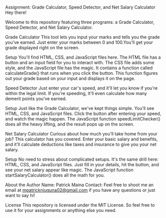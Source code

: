 Assignment: Grade Calculator, Speed Detector, and Net Salary Calculator
Hey there!

Welcome to this repository featuring three programs: a Grade Calculator, Speed Detector, and Net Salary Calculator. 

Grade Calculator
This  tool lets you input your marks and tells you the grade you've earned. Just enter your marks between 0 and 100.You'll get your grade displayed right on the screen.

Setup
You'll find HTML, CSS, and JavaScript files here. The HTML file has a button and an input field for you to interact with. The CSS file adds some style, and the JavaScript file has the magic. It contains a function called calculateGrade() that runs when you click the button. This function figures out your grade based on your input and displays it on the page.

Speed Detector
Just enter your car's speed, and it'll let you know if you're within the legal limit. If you're speeding, it'll even calculate how many demerit points you've earned.

Setup
Just like the Grade Calculator, we've kept things simple. You'll see HTML, CSS, and JavaScript files. Click the button after entering your speed, and watch the magic happen. The JavaScript function speedLimitChecker() does all the heavy lifting, and the result pops up on the screen.

Net Salary Calculator
Curious about how much you'll take home from your job? This calculator has you covered. Enter your basic salary and benefits, and it'll calculate deductions like taxes and insurance to give you your net salary.

Setup
No need to stress about complicated setups. It's the same drill here: HTML, CSS, and JavaScript files. Just fill in your details, hit the button, and see your net salary appear like magic. The JavaScript function startSalaryCalculator() does all the math for you.

About the Author
Name: Patrick Maina
Contact: Feel free to shoot me an email at mpatricknjuguna02@gmail.com if you have any questions or just want to say hi!

License
This repository is licensed under the MIT License. So feel free to use it for your assignments or anything else you need.

